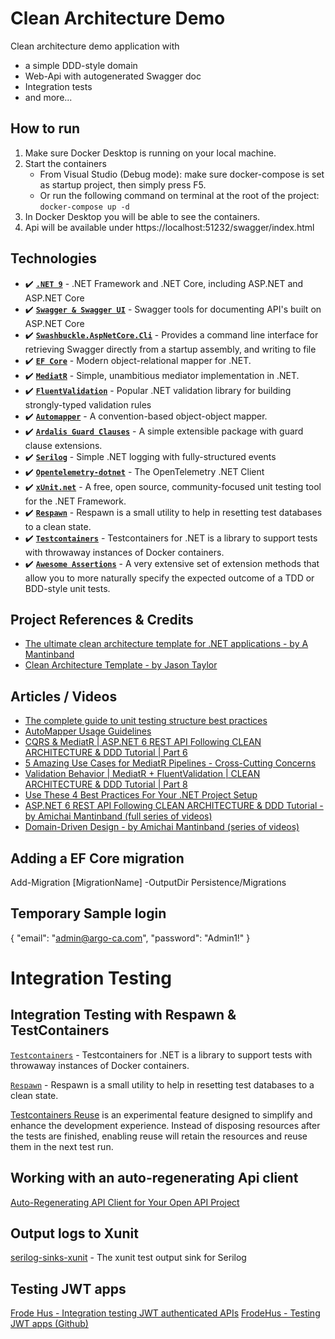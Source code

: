 ﻿# Clean Architecture Demo
Clean architecture demo application with 
- a simple DDD-style domain
- Web-Api with autogenerated Swagger doc
- Integration tests 
- and more...

## How to run

1. Make sure Docker Desktop is running on your local machine.
2. Start the containers
    - From Visual Studio (Debug mode): make sure docker-compose is set as startup project, then simply press F5.
    - Or run the following command on terminal at the root of the project: ```docker-compose up -d```
3. In Docker Desktop you will be able to see the containers.
4. Api will be available under https://localhost:51232/swagger/index.html

## Technologies
- ✔️ **[`.NET 9`](https://dotnet.microsoft.com/download)** - .NET Framework and .NET Core, including ASP.NET and ASP.NET Core
- ✔️ **[`Swagger & Swagger UI`](https://github.com/domaindrivendev/Swashbuckle.AspNetCore)** - Swagger tools for documenting API's built on ASP.NET Core
- ✔️ **[`Swashbuckle.AspNetCore.Cli`](https://github.com/domaindrivendev/Swashbuckle.AspNetCore)** - Provides a command line interface for retrieving Swagger directly from a startup assembly, and writing to file
- ✔️ **[`EF Core`](https://github.com/dotnet/efcore)** - Modern object-relational mapper for .NET.
- ✔️ **[`MediatR`](https://github.com/jbogard/MediatR)** - Simple, unambitious mediator implementation in .NET.
- ✔️ **[`FluentValidation`](https://github.com/FluentValidation/FluentValidation)** - Popular .NET validation library for building strongly-typed validation rules
- ✔️ **[`Automapper`](https://github.com/AutoMapper/AutoMapper)** - A convention-based object-object mapper.
- ✔️ **[`Ardalis Guard Clauses`](https://github.com/ardalis/GuardClauses)** - A simple extensible package with guard clause extensions.
- ✔️ **[`Serilog`](https://github.com/serilog/serilog)** - Simple .NET logging with fully-structured events
- ✔️ **[`Opentelemetry-dotnet`](https://github.com/open-telemetry/opentelemetry-dotnet)** - The OpenTelemetry .NET Client
- ✔️ **[`xUnit.net`](https://github.com/xunit/xunit)** - A free, open source, community-focused unit testing tool for the .NET Framework.
- ✔️ **[`Respawn`](https://github.com/jbogard/Respawn)** - Respawn is a small utility to help in resetting test databases to a clean state.
- ✔️ **[`Testcontainers`](https://github.com/testcontainers/testcontainers-dotnet)** - Testcontainers for .NET is a library to support tests with throwaway instances of Docker containers.
- ✔️ **[`Awesome Assertions`](https://awesomeassertions.org/)** - A very extensive set of extension methods that allow you to more naturally specify the expected outcome of a TDD or BDD-style unit tests.

## Project References & Credits
- [The ultimate clean architecture template for .NET applications - by A Mantinband](https://github.com/amantinband/clean-architecture)
- [Clean Architecture Template - by Jason Taylor](https://github.com/jasontaylordev/CleanArchitecture)

## Articles / Videos
- [The complete guide to unit testing structure best practices](https://www.youtube.com/watch?v=adaQ52DMitE)
- [AutoMapper Usage Guidelines](https://www.jimmybogard.com/automapper-usage-guidelines/)
- [CQRS & MediatR | ASP.NET 6 REST API Following CLEAN ARCHITECTURE & DDD Tutorial | Part 6](https://www.youtube.com/watch?v=MwMVvLBSJa8)
- [5 Amazing Use Cases for MediatR Pipelines - Cross-Cutting Concerns](https://www.youtube.com/watch?v=Iql4yjHYRiA)
- [Validation Behavior | MediatR + FluentValidation | CLEAN ARCHITECTURE & DDD Tutorial | Part 8](https://www.youtube.com/watch?v=FXP3PQ03fa0)
- [Use These 4 Best Practices For Your .NET Project Setup](https://www.youtube.com/watch?v=B9ZUJN1Juhk)
- [ASP.NET 6 REST API Following CLEAN ARCHITECTURE & DDD Tutorial - by Amichai Mantinband (full series of videos)](https://www.youtube.com/watch?v=fhM0V2N1GpY&list=PLzYkqgWkHPKBcDIP5gzLfASkQyTdy0t4k)
- [Domain-Driven Design - by Amichai Mantinband (series of videos)](https://www.youtube.com/watch?v=8Z5IAkWcnIw&list=PLzYkqgWkHPKDpXETRRsFv2F9ht6XdAF3v)

## Adding a EF Core migration

Add-Migration [MigrationName] -OutputDir Persistence/Migrations

## Temporary Sample login
{
  "email": "admin@argo-ca.com",
  "password": "Admin1!"
}

# Integration Testing

## Integration Testing with Respawn & TestContainers
[`Testcontainers`](https://github.com/testcontainers/testcontainers-dotnet) - Testcontainers for .NET is a library to support tests with throwaway instances of Docker containers.

[`Respawn`](https://github.com/jbogard/Respawn) - Respawn is a small utility to help in resetting test databases to a clean state.

[Testcontainers Reuse](https://dotnet.testcontainers.org/api/resource_reuse/) is an experimental feature designed to simplify and enhance the development experience. Instead of disposing resources after the tests are finished, enabling reuse will retain the resources and reuse them in the next test run.

## Working with an auto-regenerating Api client
[Auto-Regenerating API Client for Your Open API Project](https://techcommunity.microsoft.com/t5/healthcare-and-life-sciences/auto-regenerating-api-client-for-your-open-api-project/ba-p/3302390)

## Output logs to Xunit
[serilog-sinks-xunit](https://github.com/trbenning/serilog-sinks-xunit) - The xunit test output sink for Serilog

## Testing JWT apps
[Frode Hus - Integration testing JWT authenticated APIs](https://www.frodehus.dev/integration-testing-jwt-authenticated-apis/)
[FrodeHus - Testing JWT apps (Github)](https://github.com/FrodeHus/testing-jwt-apps/tree/main?tab=readme-ov-file#testing-jwt-apps)
